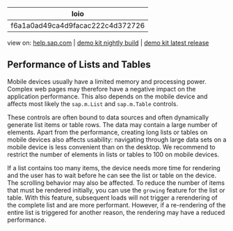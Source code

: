 | loio |
| -----|
| f6a1a0ad49ca4d9facac222c4d372726 |

<div id="loio">

view on: [help.sap.com](https://help.sap.com/viewer/DRAFT/3237636b137e43519a20ad5513c49ccb/latest/en-US/f6a1a0ad49ca4d9facac222c4d372726.html) | [demo kit nightly build](https://openui5nightly.hana.ondemand.com/#/topic/f6a1a0ad49ca4d9facac222c4d372726) | [demo kit latest release](https://openui5.hana.ondemand.com/#/topic/f6a1a0ad49ca4d9facac222c4d372726)</div>
<!-- loiof6a1a0ad49ca4d9facac222c4d372726 -->

## Performance of Lists and Tables

Mobile devices usually have a limited memory and processing power. Complex web pages may therefore have a negative impact on the application performance. This also depends on the mobile device and affects most likely the `sap.m.List` and `sap.m.Table` controls.

These controls are often bound to data sources and often dynamically generate list items or table rows. The data may contain a large number of elements. Apart from the performance, creating long lists or tables on mobile devices also affects usability: navigating through large data sets on a mobile device is less convenient than on the desktop. We recommend to restrict the number of elements in lists or tables to 100 on mobile devices.

If a list contains too many items, the device needs more time for rendering and the user has to wait before he can see the list or table on the device. The scrolling behavior may also be affected. To reduce the number of items that must be rendered initially, you can use the `growing` feature for the list or table. With this feature, subsequent loads will not trigger a rerendering of the complete list and are more performant. However, if a re-rendering of the entire list is triggered for another reason, the rendering may have a reduced performance.

